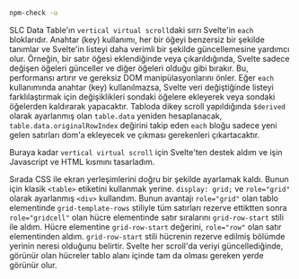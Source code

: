 ```bash
npm-check -u
```

SLC Data Table'ın `vertical virtual scroll`daki sırrı Svelte'in `each` bloklarıdır. Anahtar (key) kullanımı, her bir öğeyi benzersiz bir şekilde tanımlar ve Svelte'in listeyi daha verimli bir şekilde güncellemesine yardımcı olur. Örneğin, bir satır öğesi eklendiğinde veya çıkarıldığında, Svelte sadece değişen öğeleri günceller ve diğer öğeleri olduğu gibi bırakır. Bu, performansı artırır ve gereksiz DOM manipülasyonlarını önler. Eğer `each` kullanımında anahtar (key) kullanılmazsa, Svelte veri değiştiğinde listeyi farklılaştırmak için değişiklikleri sondaki öğelere ekleyerek veya sondaki öğelerden kaldırarak yapacaktır. Tabloda dikey scroll yapıldığında `$derived` olarak ayarlanmış olan `table.data` yeniden hesaplanacak, `table.data.originalRowIndex` değirini takip eden `each` bloğu sadece yeni gelen satırları dom'a ekleyecek ve çıkması gerekenleri çıkartacaktır.

Buraya kadar `vertical virtual scroll` için Svelte'ten destek aldım ve işin Javascript ve HTML kısmını tasarladım.

Sırada CSS ile ekran yerleşimlerini doğru bir şekilde ayarlamak kaldı. Bunun için klasik `<table>` etiketini kullanmak yerine. `display: grid;` ve `role="grid"` olarak ayarlanmış `<div>` kullandım. Bunun avantajı `role="grid"` olan tablo elementinde `grid-template-rows` stiliyle tüm satırları rezerve ettiktten sonra `role="gridcell"` olan hücre elementinde satır sıralarını `grid-row-start` stili ile aldım. Hücre elementine `grid-row-start` değerini, `role="row"` olan satır elementinden aldım. `grid-row-start` stili hücrenin rezerve edilmiş bölümde yerinin neresi olduğunu belirtir. Svelte her scroll'da veriyi güncellediğinde, görünür olan hücreler tablo alanı içinde tam da olması gereken yerde görünür olur.
